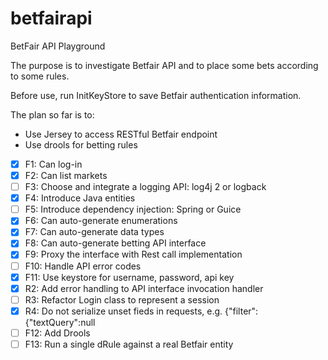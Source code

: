 # betfairapi
BetFair API Playground

The purpose is to investigate Betfair API and to place some bets according to some rules.

Before use, run InitKeyStore to save Betfair authentication information. 

The plan so far is to:

 - Use Jersey to access RESTful Betfair endpoint
 - Use drools for betting rules  

- [X] F1: Can log-in
- [X] F2: Can list markets
- [ ] F3: Choose and integrate a logging API: log4j 2 or logback
- [X] F4: Introduce Java entities
- [ ] F5: Introduce dependency injection: Spring or Guice
- [X] F6: Can auto-generate enumerations
- [X] F7: Can auto-generate data types 
- [X] F8: Can auto-generate betting API interface
- [X] F9: Proxy the interface with Rest call implementation
- [ ] F10: Handle API error codes
- [X] F11: Use keystore for username, password, api key
- [X] R2: Add error handling to API interface invocation handler
- [ ] R3: Refactor Login class to represent a session
- [X] R4: Do not serialize unset fieds in requests, e.g. {"filter":{"textQuery":null
- [ ] F12: Add Drools
- [ ] F13: Run a single dRule against a real Betfair entity